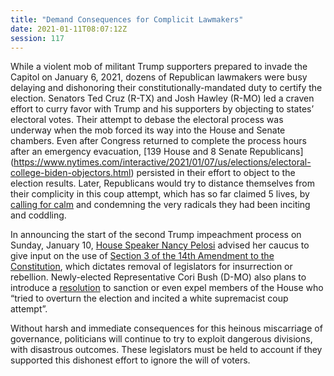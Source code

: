 ```yaml
---
title: "Demand Consequences for Complicit Lawmakers"
date: 2021-01-11T08:07:12Z
session: 117
---
```

While a violent mob of militant Trump supporters prepared to invade the Capitol on January 6, 2021, dozens of Republican lawmakers were busy delaying and dishonoring their constitutionally-mandated duty to certify the election. Senators Ted Cruz (R-TX) and Josh Hawley (R-MO) led a craven effort to curry favor with Trump and his supporters by objecting to states’ electoral votes. Their attempt to debase the electoral process was underway when the mob forced its way into the House and Senate chambers. Even after Congress returned to complete the process hours after an emergency evacuation, [139 House and 8 Senate Republicans] (https://www.nytimes.com/interactive/2021/01/07/us/elections/electoral-college-biden-objectors.html) persisted in their effort to object to the election results. Later, Republicans would try to distance themselves from their complicity in this coup attempt, which has so far claimed 5 lives, by [calling for calm](https://thehill.com/homenews/senate/532954-republicans-lawmakers-plead-for-calm-urge-trump-to-help-restore-order) and condemning the very radicals they had been inciting and coddling.  

In announcing the start of the second Trump impeachment process on Sunday, January 10, [House Speaker Nancy Pelosi](https://abcnews.go.com/US/democrats-vote-25th-amendment-bill-monday-suggesting-impeachment/story?id=75167428) advised her caucus to give input on the use of [Section 3 of the 14th Amendment to the Constitution](https://constitution.congress.gov/browse/amendment-14/section-3/), which dictates removal of legislators for insurrection or rebellion. Newly-elected Representative Cori Bush (D-MO) also plans to introduce a [resolution](https://www.thedenverchannel.com/news/national-politics/rep-cori-bush-introduces-measure-to-sanction-remove-lawmakers-who-supported-election-challenges) to sanction or even expel members of the House who “tried to overturn the election and incited a white supremacist coup attempt”.  

Without harsh and immediate consequences for this heinous miscarriage of governance, politicians will continue to try to exploit dangerous divisions, with disastrous outcomes. These legislators must be held to account if they supported this dishonest effort to ignore the will of voters.
